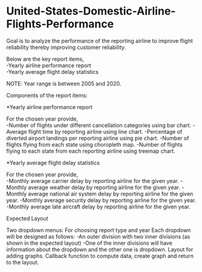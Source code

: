 # United-States-Domestic-Airline-Flights-Performance

Goal is to analyze the performance of the reporting airline to improve flight reliability thereby improving customer reliability. 

Below are the key report items,  
-Yearly airline performance report  
-Yearly average flight delay statistics 

NOTE: Year range is between 2005 and 2020. 

Components of the report items:

*Yearly airline performance report 

For the chosen year provide,  
-Number of flights under different cancellation categories using bar chart. 
-Average flight time by reporting airline using line chart. 
-Percentage of diverted airport landings per reporting airline using pie chart. 
-Number of flights flying from each state using choropleth map. 
-Number of flights flying to each state from each reporting airline using treemap chart. 

*Yearly average flight delay statistics  

For the chosen year provide,  
-Monthly average carrier delay by reporting airline for the given year. 
-Monthly average weather delay by reporting airline for the given year. 
-Monthly average national air system delay by reporting airline for the given year. 
-Monthly average security delay by reporting airline for the given year. 
-Monthly average late aircraft delay by reporting airline for the given year.


Expected Layout

Two dropdown menus: For choosing report type and year
Each dropdown will be designed as follows:
-An outer division with two inner divisions (as shown in the expected layout)
-One of the inner divisions will have information about the dropdown and the other one is dropdown.
Layout for adding graphs.
Callback function to compute data, create graph and return to the layout.

